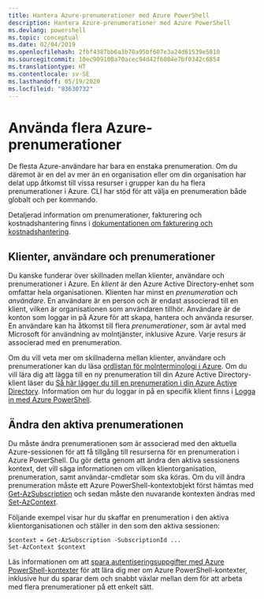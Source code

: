 ```yaml
---
title: Hantera Azure-prenumerationer med Azure PowerShell
description: Hantera Azure-prenumerationer med Azure PowerShell
ms.devlang: powershell
ms.topic: conceptual
ms.date: 02/04/2019
ms.openlocfilehash: 2fbf4387bb6a3b70a95bf607e3a24d61539e5810
ms.sourcegitcommit: 10ec909100a70acec94d42f6084e7bf0342c6854
ms.translationtype: HT
ms.contentlocale: sv-SE
ms.lasthandoff: 05/19/2020
ms.locfileid: "83630732"
---
```

# <a name="use-multiple-azure-subscriptions"></a>Använda flera Azure-prenumerationer

De flesta Azure-användare har bara en enstaka prenumeration. Om du däremot är en del av mer än en organisation eller om din organisation har delat upp åtkomst till vissa resurser i grupper kan du ha flera prenumerationer i Azure. CLI har stöd för att välja en prenumeration både globalt och per kommando.

Detaljerad information om prenumerationer, fakturering och kostnadshantering finns i [dokumentationen om fakturering och kostnadshantering](/azure/billing/).

## <a name="tenants-users-and-subscriptions"></a>Klienter, användare och prenumerationer

Du kanske funderar över skillnaden mellan klienter, användare och prenumerationer i Azure. En _klient_ är den Azure Active Directory-enhet som omfattar hela organisationen. Klienten har minst en _prenumeration_ och _användare_. En användare är en person och är endast associerad till en klient, vilken är organisationen som användaren tillhör. Användare är de konton som loggar in på Azure för att skapa, hantera och använda resurser.
En användare kan ha åtkomst till flera _prenumerationer_, som är avtal med Microsoft för användning av molntjänster, inklusive Azure. Varje resurs är associerad med en prenumeration.

Om du vill veta mer om skillnaderna mellan klienter, användare och prenumerationer kan du läsa [ordlistan för molnterminologi i Azure](/azure/azure-glossary-cloud-terminology).  Om du vill lära dig att lägga till en ny prenumeration till din Azure Active Directory-klient läser du [Så här lägger du till en prenumeration i din Azure Active Directory](/azure/active-directory/active-directory-how-subscriptions-associated-directory).
Information om hur du loggar in på en specifik klient finns i [Logga in med Azure PowerShell](/powershell/azure/authenticate-azureps).

## <a name="change-the-active-subscription"></a>Ändra den aktiva prenumerationen

Du måste ändra prenumerationen som är associerad med den aktuella Azure-sessionen för att få tillgång till resurserna för en prenumeration i Azure PowerShell.
Du gör detta genom att ändra den aktiva sessionens kontext, det vill säga informationen om vilken klientorganisation, prenumeration, samt användar-cmdletar som ska köras.
Om du vill ändra prenumeration måste ett Azure PowerShell-kontextobjekt först hämtas med [Get-AzSubscription](/powershell/module/az.accounts/get-azsubscription) och sedan måste den nuvarande kontexten ändras med [Set-AzContext](/powershell/module/az.accounts/set-azcontext).

Följande exempel visar hur du skaffar en prenumeration i den aktiva klientorganisationen och ställer in den som den aktiva sessionen:

```powershell-interactive
$context = Get-AzSubscription -SubscriptionId ...
Set-AzContext $context
```

Läs informationen om att [spara autentiseringsuppgifter med Azure PowerShell-kontexter](context-persistence.md) för att lära dig mer om Azure PowerShell-kontexter, inklusive hur du sparar dem och snabbt växlar mellan dem för att arbeta med flera prenumerationer på ett enkelt sätt.
